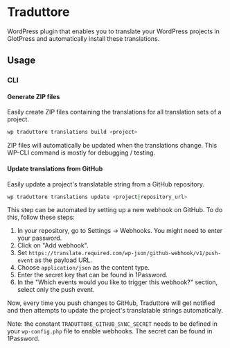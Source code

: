 # Traduttore

WordPress plugin that enables you to translate your WordPress projects in GlotPress and automatically install these translations. 

## Usage

### CLI

#### Generate ZIP files

Easily create ZIP files containing the translations for all translation sets of a project.

```bash
wp traduttore translations build <project>
```

ZIP files will automatically be updated when the translations change. This WP-CLI command is mostly for debugging / testing.

#### Update translations from GitHub

Easily update a project's translatable string from a GitHub repository.

```bash
wp traduttore translations update <project|repository_url>
```

This step can be automated by setting up a new webhook on GitHub. To do this, follow these steps:

1. In your repository, go to Settings -> Webhooks. You might need to enter your password.
2. Click on "Add webhook".
3. Set `https://translate.required.com/wp-json/github-webhook/v1/push-event` as the payload URL.
4. Choose `application/json` as the content type.
5. Enter the secret key that can be found in 1Password.
6. In the "Which events would you like to trigger this webhook?" section, select only the push event.

Now, every time you push changes to GitHub, Traduttore will get notified and then attempts to update the project's translatable strings automatically.

Note: the constant `TRADUTTORE_GITHUB_SYNC_SECRET` needs to be defined in your `wp-config.php` file to enable webhooks. The secret can be found in 1Password.
